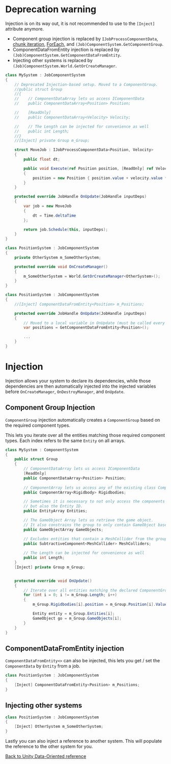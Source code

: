 # Deprecation warning

Injection is on its way out, it is not recommended to use to the `[Inject]` attribute anymore.

* Component group injection is replaced by `IJobProcessComponentData`, [chunk iteration](chunk_iteration.md), [ForEach](getting_started.md), and `(Job)ComponentSystem.GetComponentGroup`.
* ComponentDataFromEntity injection is replaced by `(Job)ComponentSystem.GetComponentDataFromEntity`.
* Injecting other systems is replaced by `(Job)ComponentSystem.World.GetOrCreateManager`.

```cs
class MySystem : JobComponentSystem
{
    // Deprecated Injection-based setup. Moved to a ComponentGroup.
    //public struct Group
    //{
    //    // ComponentDataArray lets us access IComponentData 
    //    public ComponentDataArray<Position> Position;

    //    [ReadOnly]
    //    public ComponentDataArray<Velocity> Velocity;

    //    // The Length can be injected for convenience as well 
    //    public int Length;
    //}
    //[Inject] private Group m_Group;

    struct MoveJob : IJobProcessComponentData<Position, Velocity>
    {
        public float dt;

        public void Execute(ref Position position, [ReadOnly] ref Velocity velocity)
        {
            position = new Position { position.value + velocity.value * dt };
        }
    }

    protected override JobHandle OnUpdate(JobHandle inputDeps)
    {
        var job = new MoveJob
        {
            dt = Time.deltaTime
        };

        return job.Schedule(this, inputDeps);
    }
}
```

```cs
class PositionSystem : JobComponentSystem
{
    private OtherSystem m_SomeOtherSystem;

    protected override void OnCreateManager()
    {
        m_SomeOtherSystem = World.GetOrCreateManager<OtherSystem>();
    }
}
```

```cs
class PositionSystem : JobComponentSystem
{
    //[Inject] ComponentDataFromEntity<Position> m_Positions;

    protected override JobHandle OnUpdate(JobHandle inputDeps)
    {
        // Moved to a local variable in OnUpdate (must be called every frame)
        var positions = GetComponentDataFromEntity<Position>();

        ...
    }
}
```

# Injection

Injection allows your system to declare its dependencies, while those dependencies are then automatically injected into the injected variables before `OnCreateManager`, `OnDestroyManager`, and `OnUpdate`.

## Component Group Injection

`ComponentGroup` injection automatically creates a `ComponentGroup` based on the required component types.

This lets you iterate over all the entities matching those required component types.
Each index refers to the same `Entity` on all arrays.

```cs
class MySystem : ComponentSystem
{
    public struct Group
    {
        // ComponentDataArray lets us access IComponentData 
        [ReadOnly]
        public ComponentDataArray<Position> Position;
        
        // ComponentArray lets us access any of the existing class Component                
        public ComponentArray<Rigidbody> Rigidbodies;

        // Sometimes it is necessary to not only access the components
        // but also the Entity ID.
        public EntityArray Entities;

        // The GameObject Array lets us retrieve the game object.
        // It also constrains the group to only contain GameObject based entities.                  
        public GameObjectArray GameObjects;

        // Excludes entities that contain a MeshCollider from the group
        public SubtractiveComponent<MeshCollider> MeshColliders;
        
        // The Length can be injected for convenience as well 
        public int Length;
    }
    [Inject] private Group m_Group;


    protected override void OnUpdate()
    {
        // Iterate over all entities matching the declared ComponentGroup required types
        for (int i = 0; i != m_Group.Length; i++)
        {
            m_Group.Rigidbodies[i].position = m_Group.Position[i].Value;

            Entity entity = m_Group.Entities[i];
            GameObject go = m_Group.GameObjects[i];
        }
    }
}
```

## ComponentDataFromEntity injection

`ComponentDataFromEntity<>` can also be injected, this lets you get / set the `ComponentData` by `Entity` from a job. 

```cs
class PositionSystem : JobComponentSystem
{
    [Inject] ComponentDataFromEntity<Position> m_Positions;
}
```

## Injecting other systems

```cs
class PositionSystem : JobComponentSystem
{
    [Inject] OtherSystem m_SomeOtherSystem;
}
```

Lastly you can also inject a reference to another system. This will populate the reference to the other system for you.

[Back to Unity Data-Oriented reference](reference.md)
